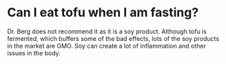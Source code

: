 # Can I eat tofu when I am fasting?

Dr. Berg does not recommend it as it is a soy product. Although tofu is fermented, which buffers some of the bad effects, lots of the soy products in the market are GMO. Soy can create a lot of inflammation and other issues in the body.